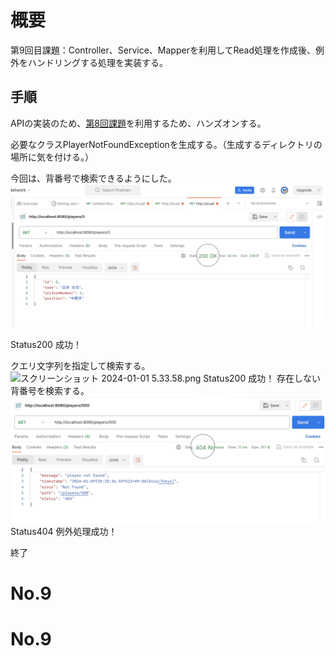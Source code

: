 # 概要

第9回目課題：Controller、Service、Mapperを利用してRead処理を作成後、例外をハンドリングする処理を実装する。

## 手順

APIの実装のため、[第8回課題](https://github.com/reika1993/No.8)を利用するため、ハンズオンする。

必要なクラスPlayerNotFoundExceptionを生成する。（生成するディレクトリの場所に気を付ける。）

今回は、背番号で検索できるようにした。
![スクリーンショット 2024-01-09 20.30.14.png](%E3%82%B9%E3%82%AF%E3%83%AA%E3%83%BC%E3%83%B3%E3%82%B7%E3%83%A7%E3%83%83%E3%83%88%202024-01-09%2020.30.14.png)

Status200 成功！

クエリ文字列を指定して検索する。
![スクリーンショット 2024-01-01 5.33.58.png](%E3%82%B9%E3%82%AF%E3%83%AA%E3%83%BC%E3%83%B3%E3%82%B7%E3%83%A7%E3%83%83%E3%83%88%202024-01-01%205.33.58.png)
Status200 成功！
存在しない背番号を検索する。
![スクリーンショット 2024-01-09 20.30.02.png](%E3%82%B9%E3%82%AF%E3%83%AA%E3%83%BC%E3%83%B3%E3%82%B7%E3%83%A7%E3%83%83%E3%83%88%202024-01-09%2020.30.02.png)
Status404 例外処理成功！

終了

# No.9
# No.9
